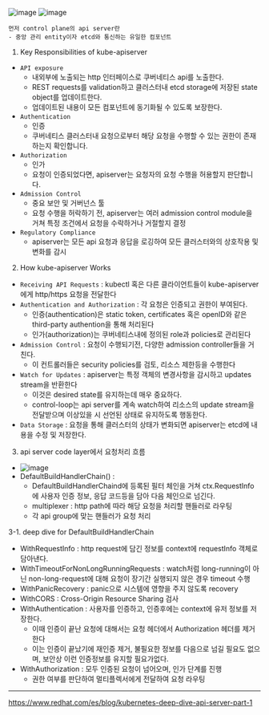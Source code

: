 ![image](https://github.com/user-attachments/assets/f8f070a6-4244-4e71-83c4-912fdef3bec8)
![image](https://github.com/user-attachments/assets/e1a81596-fe47-44d7-a05e-1e2a4c360728)

```
먼저 control plane의 api server란
- 중앙 관리 entity이자 etcd와 통신하는 유일한 컴포넌트
```

1. Key Responsibilities of kube-apiserver
- `API exposure`
  - 내외부에 노출되는 http 인터페이스로 쿠버네티스 api를 노출한다.
  - REST requests를 validation하고 클러스터내 etcd storage에 저장된 state object를 업데이트한다.
  - 업데이트된 내용이 모든 컴포넌트에 동기화될 수 있도록 보장한다.
- `Authentication`
  - 인증
  - 쿠버네티스 클러스터내 요청으로부터 해당 요청을 수행할 수 있는 권한이 존재하는지 확인합니다.
- `Authorization`
  - 인가
  - 요청이 인증되었다면, apiserver는 요청자의 요청 수행을 허용할지 판단합니다.
- `Admission Control`
  - 중요 보안 및 거버넌스 툴
  - 요청 수행을 허락하기 전, apiserver는 여러 admission control module을 거쳐 특정 조건에서 요청을 수락하거나 거절할지 결정
- `Regulatory Compliance`
  - apiserver는 모든 api 요청과 응답을 로깅하여 모든 클러스터와의 상호작용 및 변화를 감시


2. How kube-apiserver Works
- `Receiving API Requests` : kubectl 혹은 다른 클라이언트들이 kube-apiserver에게 http/https 요청을 전달한다
- `Authentication and Authorization` : 각 요청은 인증되고 권한이 부여된다.
  - 인증(authentication)은 static token, certificates 혹은 openID와 같은 third-party authention을 통해 처리된다
  - 인가(authorization)는 쿠버네티스내에 정의된 role과 policies로 관리된다
- `Admission Control` : 요청이 수행되기전, 다양한 admission controller들을 거친다.
  - 이 컨트롤러들은 security policies를 검토, 리소스 제한등을 수행한다
- `Watch for Updates` : apiserver는 특정 객체의 변경사항을 감시하고 updates stream을 반환한다
  - 이것은 desired state를 유지하는데 매우 중요하다.
  - control-loop는 api server를 계속 watch하여 리소스의 update stream을 전달받으며 이상있을 시 선언된 상태로 유지하도록 행동한다.
- `Data Storage` : 요청을 통해 클러스터의 상태가 변화되면 apiserver는 etcd에 내용을 수정 및 저장한다.

3. api server code layer에서 요청처리 흐름
- ![image](https://github.com/user-attachments/assets/2e11b2ff-a783-4a74-9fa1-37aa8a915374)
- DefaultBuildHandlerChain() :
  - DefaultBuildHandlerChaind에 등록된 필터 체인을 거쳐 ctx.RequestInfo에 사용자 인증 정보, 응답 코드등을 담아 다음 체인으로 넘긴다.
  - multiplexer : http path에 따라 해당 요청을 처리할 핸들러로 라우팅
  - 각 api group에 맞는 핸들러가 요청 처리

3-1. deep dive for DefaultBuildHandlerChain
- WithRequestInfo : http request에 담긴 정보를 context에 requestInfo 객체로 담아낸다.
- WithTimeoutForNonLongRunningRequests : watch처럼 long-running이 아닌 non-long-request에 대해 요청이 장기간 실행되지 않은 경우 timeout 수행
- WithPanicRecovery : panic으로 시스템에 영향을 주지 않도록 recovery
- WithCORS : Cross-Origin Resource Sharing 검사
- WithAuthentication : 사용자를 인증하고, 인증후에는 context에 유저 정보를 저장한다.
  - 이때 인증이 끝난 요청에 대해서는 요청 헤더에서 Authorization 헤더를 제거한다
  - 이는 인증이 끝났기에 재인증 제거, 불필요한 정보를 다음으로 넘길 필요도 없으며, 보안상 이런 인증정보를 유지할 필요가없다.
- WithAuthorization : 모두 인증된 요청이 넘어오며, 인가 단계를 진행
  - 권한 여부를 판단하여 멀티플렉서에게 전달하여 요청 라우팅

-------
https://www.redhat.com/es/blog/kubernetes-deep-dive-api-server-part-1
